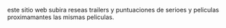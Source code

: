 este sitio web subira reseas trailers y puntuaciones de serioes y peliculas proximamantes las mismas peliculas.
